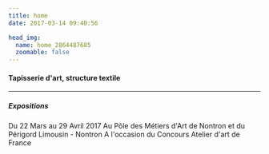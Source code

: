 ```yaml
---
title: home
date: 2017-03-14 09:40:56

head_img:
  name: home_2864487685
  zoomable: false
---
```


#### Tapisserie d'art, structure textile

---

##### Expositions
Du 22 Mars au 29 Avril 2017
Au Pôle des Métiers d'Art de Nontron et du Périgord Limousin - Nontron
A l'occasion du Concours Atelier d'art de France